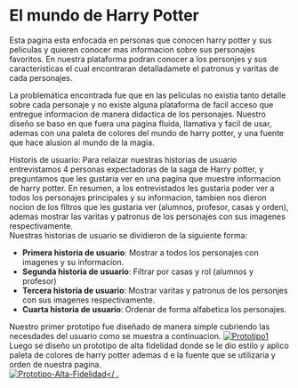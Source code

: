 # El mundo de Harry Potter 

Esta pagina esta enfocada en personas que conocen harry potter y sus peliculas y quieren conocer mas informacion sobre sus personajes favoritos. En nuestra plataforma podran conocer a los personjes y sus caracteristicas el cual encontraran detalladamete el patronus y varitas de cada personajes.

La problemática encontrada fue que en las peliculas no existia tanto detalle sobre cada personaje y no existe alguna plataforma de facil acceso que entregue informacion de manera didactica de los personajes. 
Nuestro diseño se baso en que fuera una pagina fluida, llamativa y facil de usar, ademas con una paleta de colores del mundo de harry potter, y una fuente que hace alusion al mundo de la magia. 

Historis de usuario:
Para relaizar nuestras historias de usuario entrevistamos 4 personas expectadoras de la saga de Harry potter, y preguntamos que les gustaria ver en una pagina que muestre informacion de harry potter. En resumen, a los entrevistados les gustaria poder ver a todos los personajes principales y su informacion, tambien nos dieron nocion de los filtros  que les gustaria ver (alumnos, profesor, casas y orden), ademas mostrar las varitas y patronus de los personajes con sus imagenes respectivamente.   
Nuestras historias de usuario  se dividieron de la siguiente forma:
- **Primera historia de usuario**: Mostrar a todos los personajes con imagenes y su informacion.
- **Segunda historia de usuario**: Filtrar por casas y rol (alumnos y profesor)
- **Tercera historia de usuario**: Mostrar varitas y patronus de los personjes con sus imagenes respectivamente.
- **Cuarta historia de usuario**: Ordenar de forma alfabetica los personajes.

Nuestro primer prototipo fue diseñado de manera simple cubriendo las necesdades del usuario como se muestra a continuacion.
<a href="https://ibb.co/LPT7Y8w"><img src="https://i.ibb.co/4fbrK7y/Prototipo1.png" alt="Prototipo1" border="0"></a>
<br>
Luego se diseño un prototipo de alta fidelidad donde se le dio estilo y aplico paleta de colores de harry potter ademas d e la fuente que se utilizaria y orden de nuestra pagina.<br>
<a href="https://ibb.co/mD7j2HY"><img src="https://i.ibb.co/j6FNQLx/Prototipo-Alta-Fidelidad.png" alt="Prototipo-Alta-Fidelidad" border="0"></
.
